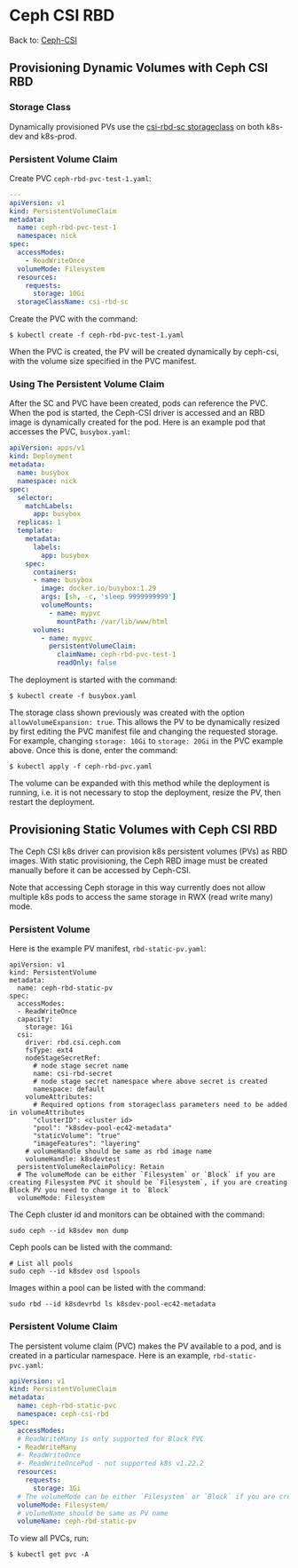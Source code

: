 
# Ceph CSI RBD

Back to: [Ceph-CSI](./Ceph-CSI.md)

## Provisioning Dynamic Volumes with Ceph CSI RBD
### Storage Class

Dynamically provisioned PVs use the [csi-rbd-sc storageclass](https://github.com/DataONEorg/k8s-cluster/blob/main/storage/Ceph/Ceph-CSI.md#ceph-csi-rbd-dynamic-provisioning) on both k8s-dev and k8s-prod. 

### Persistent Volume Claim

Create PVC `ceph-rbd-pvc-test-1.yaml`:

```yaml
---
apiVersion: v1
kind: PersistentVolumeClaim
metadata:
  name: ceph-rbd-pvc-test-1
  namespace: nick
spec:
  accessModes:
    - ReadWriteOnce
  volumeMode: Filesystem
  resources:
    requests:
      storage: 10Gi
  storageClassName: csi-rbd-sc
```

Create the PVC with the command:
```console
$ kubectl create -f ceph-rbd-pvc-test-1.yaml
```

When the PVC is created, the PV will be created dynamically by ceph-csi, with the volume size specified in the PVC manifest.

### Using The Persistent Volume Claim

After the SC and PVC have been created, pods can reference the PVC. When the pod is started, the Ceph-CSI driver is accessed and an RBD image is dynamically created for the pod. Here is an example pod that accesses the PVC, `busybox.yaml`:

```yaml
apiVersion: apps/v1
kind: Deployment
metadata:
  name: busybox
  namespace: nick
spec:
  selector:
    matchLabels:
      app: busybox
  replicas: 1
  template:
    metadata:
      labels:
        app: busybox
    spec:
      containers:
      - name: busybox
        image: docker.io/busybox:1.29
        args: [sh, -c, 'sleep 9999999999']
        volumeMounts:
          - name: mypvc
            mountPath: /var/lib/www/html
      volumes:
        - name: mypvc
          persistentVolumeClaim:
            claimName: ceph-rbd-pvc-test-1
            readOnly: false
```

The deployment is started with the command:

```console
$ kubectl create -f busybox.yaml
```

The storage class shown previously was created with the option `allowVolumeExpansion: true`. This allows the PV to be dynamically resized by first editing the PVC manifest file and changing the requested storage. For example, changing `storage: 10Gi` to `storage: 20Gi` in the PVC example above. Once this is done, enter the command:

```console
$ kubectl apply -f ceph-rbd-pvc.yaml
```

The volume can be expanded with this method while the deployment is running, i.e. it is not necessary to stop the deployment, resize the PV, then restart the deployment.

## Provisioning Static Volumes with Ceph CSI RBD

The Ceph CSI k8s driver can provision k8s persistent volumes (PVs) as RBD images. With static provisioning, the Ceph RBD image must be created manually before it can be accessed by Ceph-CSI.

Note that accessing Ceph storage in this way currently does not allow multiple k8s pods to access the same storage in RWX (read write many) mode. 

### Persistent Volume

Here is the example PV manifest, `rbd-static-pv.yaml`:


```
apiVersion: v1
kind: PersistentVolume
metadata:
  name: ceph-rbd-static-pv
spec:
  accessModes:
  - ReadWriteOnce
  capacity:
    storage: 1Gi
  csi:
    driver: rbd.csi.ceph.com
    fsType: ext4
    nodeStageSecretRef:
      # node stage secret name
      name: csi-rbd-secret
      # node stage secret namespace where above secret is created
      namespace: default
    volumeAttributes:
      # Required options from storageclass parameters need to be added in volumeAttributes
      "clusterID": <cluster id>
      "pool": "k8sdev-pool-ec42-metadata"
      "staticVolume": "true"
      "imageFeatures": "layering"
    # volumeHandle should be same as rbd image name
    volumeHandle: k8sdevtest
  persistentVolumeReclaimPolicy: Retain
  # The volumeMode can be either `Filesystem` or `Block` if you are creating Filesystem PVC it should be `Filesystem`, if you are creating Block PV you need to change it to `Block`
  volumeMode: Filesystem
```

The Ceph cluster id and monitors can be obtained with the command:

```
sudo ceph --id k8sdev mon dump
```

Ceph pools can be listed with the command:

```
# List all pools
sudo ceph --id k8sdev osd lspools
```

Images within a pool can be listed with the command:

```
sudo rbd --id k8sdevrbd ls k8sdev-pool-ec42-metadata

```

### Persistent Volume Claim

The persistent volume claim (PVC) makes the PV available to a pod, and is created in a particular namespace. Here is an example, `rbd-static-pvc.yaml`:

```yaml
apiVersion: v1
kind: PersistentVolumeClaim
metadata:
  name: ceph-rbd-static-pvc
  namespace: ceph-csi-rbd
spec:
  accessModes:
  # ReadWriteMany is only supported for Block PVC
  - ReadWriteMany
  #- ReadWriteOnce
  #- ReadWriteOncePod - not supported k8s v1.22.2
  resources:
    requests:
      storage: 1Gi
  # The volumeMode can be either `Filesystem` or `Block` if you are creating Filesystem PVC it should be `Filesystem`, if you are creating Block PV you need to change it to `Block`
  volumeMode: Filesystem/
  # volumeName should be same as PV name
  volumeName: ceph-rbd-static-pv
```

To view all PVCs, run:

```console
$ kubectl get pvc -A
```


